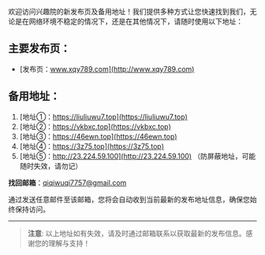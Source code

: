 欢迎访问兴趣院的新发布页及备用地址！我们提供多种方式让您快速找到我们，无论是在网络环境不稳定的情况下，还是在其他情况下，请随时使用以下地址：

## 主要发布页：
- [发布页：www.xqy789.com](http://www.xqy789.com)

## 备用地址：
1. [地址①：https://liuliuwu7.top](https://liuliuwu7.top)
2. [地址②：https://vkbxc.top](https://vkbxc.top)
3. [地址③：https://46ewn.top](https://46ewn.top)
4. [地址④：https://3z75.top](https://3z75.top)
5. [地址⑤：http://23.224.59.100](http://23.224.59.100) （防屏蔽地址，可能随时失效，请勿记）

 **找回邮箱**：qiqiwuqi7757@gmail.com

通过发送任意邮件至该邮箱，您将会自动收到当前最新的发布地址信息，确保您始终保持访问。

---

> **注意**: 以上地址如有失效，请及时通过邮箱联系以获取最新的发布信息。感谢您的理解与支持！
